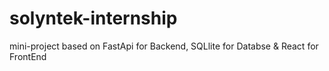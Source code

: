 # solyntek-internship
mini-project based on FastApi for Backend, SQLlite for Databse &amp; React for FrontEnd
